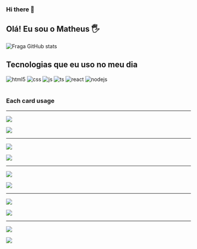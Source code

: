 ### Hi there 👋
## Olá! Eu sou o Matheus 🖐️


![Fraga GitHub stats](https://github-readme-stats.vercel.app/api?username=MathLevi20&show_icons=true&theme=dracula&count_private=true)

## Tecnologias que eu uso no meu dia

<div style="display: inline_block">
  <img align="center" alt="html5" src="https://img.shields.io/badge/HTML5-E34F26?style=for-the-badge&logo=html5&logoColor=white" />
  <img align="center" alt="css" src="https://img.shields.io/badge/CSS3-1572B6?style=for-the-badge&logo=css3&logoColor=white" />
  <img align="center" alt="js" src="https://img.shields.io/badge/JavaScript-F7DF1E?style=for-the-badge&logo=javascript&logoColor=black" />
  <img align="center" alt="ts" src="https://img.shields.io/badge/TypeScript-007ACC?style=for-the-badge&logo=typescript&logoColor=white" />
  <img align="center" alt="react" src="https://img.shields.io/badge/React-20232A?style=for-the-badge&logo=react&logoColor=61DAFB" />
  <img align="center" alt="nodejs" src="https://img.shields.io/badge/Node.js-43853D?style=for-the-badge&logo=node.js&logoColor=white" />
</div><br/>

### Each card usage
---

![](./0-profile-details.svg)


![](https://raw.githubusercontent.com/MathLevi20/MathLevi20/main/profile-summary-card-output/default/0-profile-details.svg)


    

---

![](./1-repos-per-language.svg)


![](https://raw.githubusercontent.com/MathLevi20/MathLevi20/main/profile-summary-card-output/default/1-repos-per-language.svg)


    

---

![](./2-most-commit-language.svg)


![](https://raw.githubusercontent.com/MathLevi20/MathLevi20/main/profile-summary-card-output/default/2-most-commit-language.svg)


    

---

![](./3-stats.svg)


![](https://raw.githubusercontent.com/MathLevi20/MathLevi20/main/profile-summary-card-output/default/3-stats.svg)


    

---

![](./4-productive-time.svg)


![](https://raw.githubusercontent.com/MathLevi20/MathLevi20//main/profile-summary-card-output/default/4-productive-time.svg)


<!--
**MathLevi20/MathLevi20** is a ✨ _special_ ✨ repository because its `README.md` (this file) appears on your GitHub profile.

Here are some ideas to get you started:

- 🔭 I’m currently working on ...
- 🌱 I’m currently learning ...
- 👯 I’m looking to collaborate on ...
- 🤔 I’m looking for help with ...
- 💬 Ask me about ...
- 📫 How to reach me: ...
- 😄 Pronouns: ...
- ⚡ Fun fact: ...
-->
